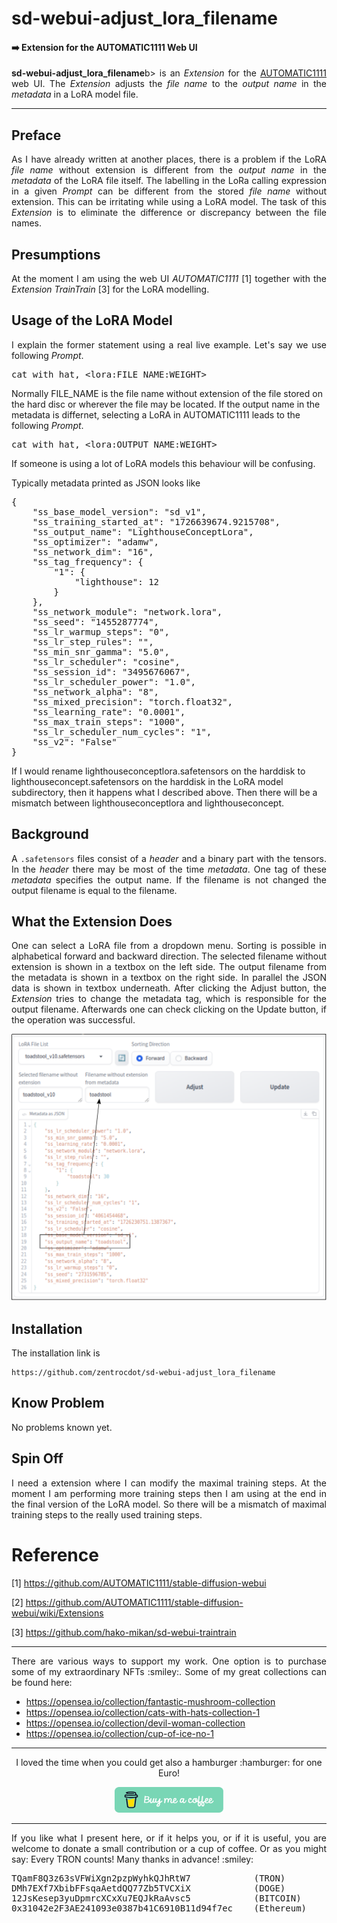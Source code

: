 # sd-webui-adjust_lora_filename
#### :arrow_right: Extension for the AUTOMATIC1111 Web UI

<p align="justify"><b>sd-webui-adjust_lora_filename</b>b> is an <i>Extension</i> for the <a href="https://github.com/AUTOMATIC1111/stable-diffusion-webui">AUTOMATIC1111</a> web UI. The <i>Extension</i> adjusts the <i>file name</i> to the <i>output name</i> in the <i>metadata</i> in a LoRA model file.</p>

---

## Preface

<p align="justify">As I have already written at another places, there is a problem if the LoRA <i>file name</i> without extension is different from the <i>output name</i> in the <i>metadata</i> of the LoRA file itself. The labelling in the LoRa calling expression in a given <i>Prompt</i> can be different from the stored <i>file name</i> without extension. This can be irritating while using a LoRA model. The task of this <i>Extension</i> is to eliminate the difference or discrepancy between the file names.</p>

## Presumptions

<p align="justify">At the moment I am using the web UI <i>AUTOMATIC1111</i> [1] together with the <i>Extension</i> <i>TrainTrain</i> [3] for the LoRA modelling.</p>

## Usage of the LoRA Model

<p align="justify">I explain the former statement using a real live example. Let's say we use following <i>Prompt</i>.</p>

<pre>cat with hat, &lt;lora:FILE_NAME:WEIGHT&gt;</pre>

Normally FILE_NAME is the file name without extension of the file stored on the hard disc or wherever the file may be located. If the output name in the metadata is differnet, selecting a LoRA in AUTOMATIC1111 leads to the following <i>Prompt</i>.

<pre>cat with hat, &lt;lora:OUTPUT_NAME:WEIGHT&gt;</pre>

<p align="justify">If someone is using a lot of LoRA models this behaviour will be confusing.</p>

Typically metadata printed as JSON looks like

<pre>
{
    "ss_base_model_version": "sd_v1",
    "ss_training_started_at": "1726639674.9215708",
    "ss_output_name": "LighthouseConceptLora",
    "ss_optimizer": "adamw",
    "ss_network_dim": "16",
    "ss_tag_frequency": {
        "1": {
            "lighthouse": 12
        }
    },
    "ss_network_module": "network.lora",
    "ss_seed": "1455287774",
    "ss_lr_warmup_steps": "0",
    "ss_lr_step_rules": "",
    "ss_min_snr_gamma": "5.0",
    "ss_lr_scheduler": "cosine",
    "ss_session_id": "3495676067",
    "ss_lr_scheduler_power": "1.0",
    "ss_network_alpha": "8",
    "ss_mixed_precision": "torch.float32",
    "ss_learning_rate": "0.0001",
    "ss_max_train_steps": "1000",
    "ss_lr_scheduler_num_cycles": "1",
    "ss_v2": "False"
}
</pre>  

If I would rename lighthouseconceptlora.safetensors on the harddisk to lighthouseconcept.safetensors on the harddisk in the LoRA model subdirectory, then it happens what I described above. Then there will be a mismatch between lighthouseconceptlora and lighthouseconcept.

## Background

<p align="justify">A <code>.safetensors</code> files consist of a <i>header</i> and a binary part with the tensors. In the <i>header</i> there may be most of the time <i>metadata</i>. One tag of these <i>metadata</i> specifies the output name. If the filename is not changed the output filename is equal to the filename.</p>

## What the Extension Does

<p align="justify">One can select a LoRA file from a dropdown menu. Sorting is possible in alphabetical forward and backward direction. The selected filename without extension is shown in a textbox on the left side. The output filename from the metadata is shown in a textbox on the right side. In parallel the JSON data is shown in textbox underneath. After clicking the Adjust button, the <i>Extension</i> tries to change the metadata tag, which is responsible for the output filename. Afterwards one can check clicking on the Update button, if the operation was successful.</p>

<a target="_blank" href=""><img src="./images/adjust_fn.png" alt="button panel"></a>

## Installation

The installation link is

```
https://github.com/zentrocdot/sd-webui-adjust_lora_filename
```

## Know Problem

<p align="justify">No problems known yet.</p>

## Spin Off

<p align="justify">I need a extension where I can modify the maximal training steps. At the moment I am performing more training steps then I am using at the end in the final version of the LoRA model. So there will be a mismatch of maximal training steps to the really used training steps.</p>

# Reference

[1] https://github.com/AUTOMATIC1111/stable-diffusion-webui

[2] https://github.com/AUTOMATIC1111/stable-diffusion-webui/wiki/Extensions

[3] https://github.com/hako-mikan/sd-webui-traintrain

<hr width="100%" size="2">

<p align="justify">There are various ways to support my work. One option is to purchase some of my extraordinary NFTs :smiley:. Some of my great collections can be found here:</p>

* https://opensea.io/collection/fantastic-mushroom-collection
* https://opensea.io/collection/cats-with-hats-collection-1
* https://opensea.io/collection/devil-woman-collection
* https://opensea.io/collection/cup-of-ice-no-1

<hr width="100%" size="2">

<p align="center">I loved the time when you could get also a hamburger :hamburger: for one Euro!</p>

<p align="center">
<a target="_blank" href="https://www.buymeacoffee.com/zentrocdot"><img src="\images\greeen-button.png" alt="Buy Me A Coffee" height="41" width="174"></a>
</p>
<hr width="100%" size="2">

<p align="justify">If you like what I present here, or if it helps you, or if it is useful, you are welcome to donate a small contribution or a cup of coffee. Or as you might say: Every TRON counts! Many thanks in advance! :smiley:</p>

<pre>TQamF8Q3z63sVFWiXgn2pzpWyhkQJhRtW7            (TRON)
DMh7EXf7XbibFFsqaAetdQQ77Zb5TVCXiX            (DOGE)
12JsKesep3yuDpmrcXCxXu7EQJkRaAvsc5            (BITCOIN)
0x31042e2F3AE241093e0387b41C6910B11d94f7ec    (Ethereum)</pre>
